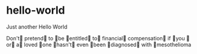 # hello-world
Just another Hello World

Don't👏 pretend👏 to 👏be 👏entitled👏 to👏 financial👏 compensation👏 if 👏you 👏or👏 a👏 loved 👏one 👏hasn't👏 even 👏been 👏diagnosed👏 with 👏mesothelioma
